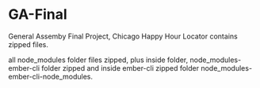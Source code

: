 # GA-Final
General Assemby Final Project, Chicago Happy Hour Locator
contains zipped files. 

all node_modules folder files zipped, plus inside folder, node_modules-ember-cli folder zipped and inside ember-cli zipped folder node_modules-ember-cli-node_modules. 
